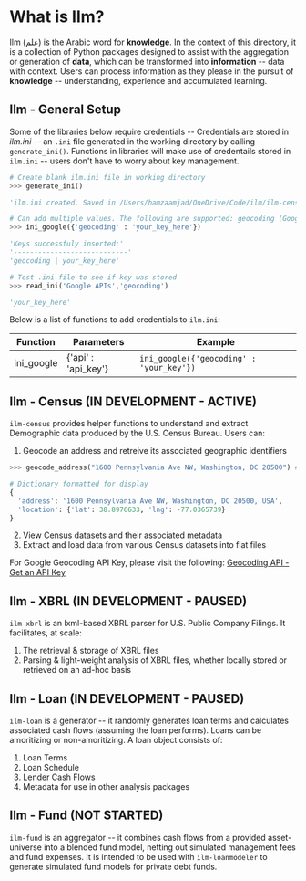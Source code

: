 # What is Ilm?
Ilm (علم) is the Arabic word for **knowledge**. In the context of this directory, it is a collection of Python packages designed to assist with the aggregation or generation of **data**, which can be transformed into **information** -- data with context. Users can process information as they please in the pursuit of **knowledge** -- understanding, experience and accumulated learning.

## Ilm - General Setup
Some of the libraries below require credentials -- Credentials are stored in _ilm.ini_ -- an `.ini` file generated in the working directory by calling `generate_ini()`. Functions in libraries will make use of credentails stored in `ilm.ini` -- users don't have to worry about key management.

```python
# Create blank ilm.ini file in working directory
>>> generate_ini()

'ilm.ini created. Saved in /Users/hamzaamjad/OneDrive/Code/ilm/ilm-census'

# Can add multiple values. The following are supported: geocoding (Google Maps Geocoding API)
>>> ini_google({'geocoding' : 'your_key_here'})

'Keys successfuly inserted:'
'----------------------------'
'geocoding | your_key_here'

# Test .ini file to see if key was stored
>>> read_ini('Google APIs','geocoding')

'your_key_here'
```

Below is a list of functions to add credentials to `ilm.ini`:

|Function|Parameters|Example|
|---|---|---|
|ini_google|{'api' : 'api_key'}|`ini_google({'geocoding' : 'your_key'})`|

## Ilm - Census (IN DEVELOPMENT - ACTIVE)
`ilm-census` provides helper functions to understand and extract Demographic data produced by the U.S. Census Bureau. Users can:
  1. Geocode an address and retreive its associated geographic identifiers
  ```python
  >>> geocode_address("1600 Pennsylvania Ave NW, Washington, DC 20500") # Google Geocoding API

# Dictionary formatted for display
  {
    'address': '1600 Pennsylvania Ave NW, Washington, DC 20500, USA',
    'location': {'lat': 38.8976633, 'lng': -77.0365739}
  }
  ```
  2. View Census datasets and their associated metadata
  3. Extract and load data from various Census datasets into flat files

  For Google Geocoding API Key, please visit the following: [Geocoding API - Get an API Key](https://developers.google.com/maps/documentation/geocoding/get-api-key)

## Ilm - XBRL (IN DEVELOPMENT - PAUSED)
`ilm-xbrl` is an lxml-based XBRL parser for U.S. Public Company Filings. It facilitates, at scale:
  1. The retrieval & storage of XBRL files
  2. Parsing & light-weight analysis of XBRL files, whether locally stored or retrieved on an ad-hoc basis

## Ilm - Loan (IN DEVELOPMENT - PAUSED)
`ilm-loan` is a generator -- it randomly generates loan terms and calculates associated cash flows (assuming the loan performs). Loans can be amoritizing or non-amoritizing. A loan object consists of:
  1. Loan Terms
  2. Loan Schedule
  3. Lender Cash Flows
  4. Metadata for use in other analysis packages

## Ilm - Fund (NOT STARTED)
`ilm-fund` is an aggregator -- it combines cash flows from a provided asset-universe into a blended fund model, netting out simulated management fees and fund expenses. It is intended to be used with `ilm-loanmodeler` to generate simulated fund models for private debt funds.
